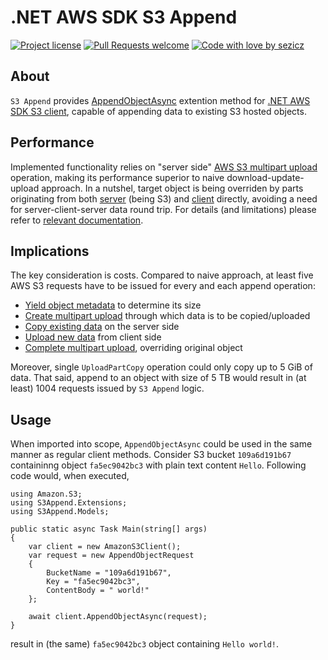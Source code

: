 # .NET AWS SDK S3 Append 

[![Project license](https://img.shields.io/github/license/sezicz/s3append.svg?style=flat-square)](LICENSE)
[![Pull Requests welcome](https://img.shields.io/badge/PRs-welcome-ff69b4.svg?style=flat-square)](https://github.com/sezicz/s3append/issues?q=is%3Aissue+is%3Aopen+label%3A%22help+wanted%22)
[![Code with love by sezicz](https://img.shields.io/badge/%3C%2F%3E%20with%20%E2%99%A5%20by-sezicz-ff1414.svg?style=flat-square)](https://github.com/sezicz)


## About
`S3 Append` provides [AppendObjectAsync](./S3Append/Extensions/S3ClientExtensions.cs) extention method for [.NET AWS SDK S3 client](https://docs.aws.amazon.com/sdkfornet/v3/apidocs/index.html?page=TIS3.html&tocid=Amazon_S3_IAmazonS3), capable of appending data to existing S3 hosted objects.

## Performance
Implemented functionality relies on "server side" [AWS S3 multipart upload](https://docs.aws.amazon.com/AmazonS3/latest/userguide/mpuoverview.html) operation, making its performance superior to naive download-update-upload approach. In a nutshel, target object is being overriden by parts originating from both [server](https://docs.aws.amazon.com/AmazonS3/latest/API/API_UploadPartCopy.html) (being S3) and [client](https://docs.aws.amazon.com/AmazonS3/latest/API/API_UploadPart.html) directly, avoiding a need for server-client-server data round trip. For details (and limitations) please refer to [relevant documentation](https://docs.aws.amazon.com/AmazonS3/latest/userguide/mpuoverview.html).

## Implications
The key consideration is costs. Compared to naive approach, at least five AWS S3 requests have to be issued for every and each append operation:

* [Yield object metadata](https://docs.aws.amazon.com/AmazonS3/latest/API/API_HeadObject.html) to determine its size 
* [Create multipart upload](https://docs.aws.amazon.com/AmazonS3/latest/API/API_CreateMultipartUpload.html) through which data is to be copied/uploaded
* [Copy existing data](https://docs.aws.amazon.com/AmazonS3/latest/API/API_UploadPartCopy.html) on the server side
* [Upload new data](https://docs.aws.amazon.com/AmazonS3/latest/API/API_UploadPart.html) from client side
* [Complete multipart upload](https://docs.aws.amazon.com/AmazonS3/latest/API/API_CompleteMultipartUpload.html), overriding original object

Moreover, single `UploadPartCopy` operation could only copy up to 5 GiB of data. That said, append to an object with size of 5 TB would result in (at least) 1004 requests issued by `S3 Append` logic. 

## Usage
When imported into scope, `AppendObjectAsync` could be used in the same manner as regular client methods. Consider S3 bucket `109a6d191b67` containinng object `fa5ec9042bc3` with plain text content `Hello`. Following code would, when executed,

```
using Amazon.S3;
using S3Append.Extensions;
using S3Append.Models;

public static async Task Main(string[] args)
{
	var client = new AmazonS3Client();
	var request = new AppendObjectRequest
	{
		BucketName = "109a6d191b67",
		Key = "fa5ec9042bc3",
		ContentBody = " world!"
	};

	await client.AppendObjectAsync(request);
}
```

result in (the same) `fa5ec9042bc3` object containing `Hello world!`.